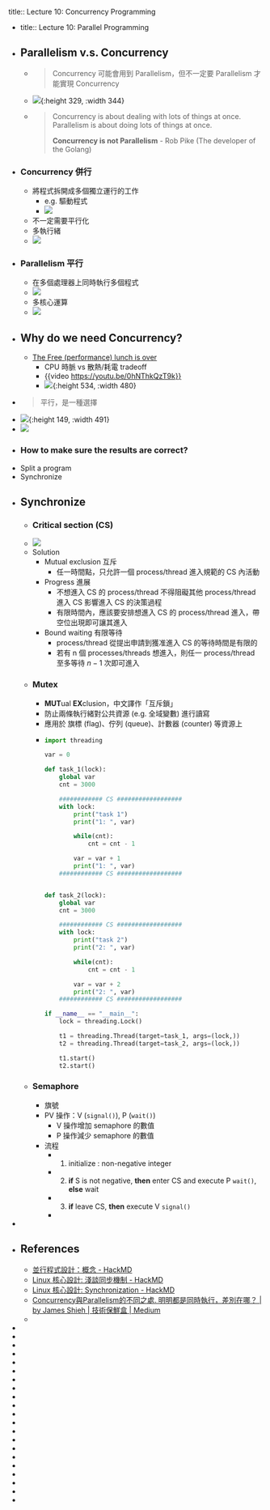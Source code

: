 title:: Lecture 10: Concurrency Programming

- title:: Lecture 10: Parallel Programming
- ## Parallelism v.s. Concurrency
	- > Concurrency 可能會用到 Parallelism，但不一定要 Parallelism 才能實現 Concurrency
	- ![](https://miro.medium.com/max/1250/0*D4B7hf_Up9bc9wzg.jpg){:height 329, :width 344}
	- > Concurrency is about dealing with lots of things at once.
	  Parallelism is about doing lots of things at once. 
	  >
	  > **Concurrency is not Parallelism** - Rob Pike (The developer of the Golang)
- ### Concurrency 併行
	- 將程式拆開成多個獨立運行的工作
		- e.g. 驅動程式
		- ![](https://i.imgur.com/b0hDafx.png)
	- 不一定需要平行化
	- 多執行緒
	- ![](https://hackpad-attachments.s3.amazonaws.com/embedded2016.hackpad.com_K6DJ0ZtiecH_p.537916_1460613316743_p1.png)
- ### Parallelism 平行
	- 在多個處理器上同時執行多個程式
	- ![](https://i.imgur.com/LVcFoz5.png)
	- 多核心運算
	- ![](https://hackpad-attachments.s3.amazonaws.com/embedded2016.hackpad.com_K6DJ0ZtiecH_p.537916_1460613329719_p2.png)
- ## Why do we need Concurrency?
	- [The Free (performance) lunch is over](http://www.gotw.ca/publications/concurrency-ddj.htm)
		- CPU 時脈 vs 散熱/耗電 tradeoff
		- {{video https://youtu.be/0hNThkQzT9k}}
		- ![](https://i.imgur.com/hr4gwXs.png){:height 534, :width 480}
- > 平行，是一種選擇
- ![](https://i.imgur.com/rweOyiD.png){:height 149, :width 491}
- ![](https://i.imgur.com/Oom3wM5.png)
- ### How to make sure the results are correct?
- Split a program
- Synchronize
- ## Synchronize
	- ### Critical section (CS)
	- ![](https://i.imgur.com/El3wtFd.png)
	- Solution
		- Mutual exclusion 互斥
			- 任一時間點，只允許一個 process/thread 進入規範的 CS 內活動
		- Progress 進展
			- 不想進入 CS 的 process/thread 不得阻礙其他 process/thread 進入 CS 影響進入 CS 的決策過程
			- 有限時間內，應該要安排想進入 CS 的 process/thread 進入，帶空位出現即可讓其進入
		- Bound waiting 有限等待
			- process/thread 從提出申請到獲准進入 CS 的等待時間是有限的
			- 若有 n 個 processes/threads 想進入，則任一 process/thread 至多等待 $n-1$ 次即可進入
	- ### Mutex
		- **MUT**ual **EX**clusion，中文譯作「互斥鎖」
		- 防止兩條執行緒對公共資源 (e.g. 全域變數) 進行讀寫
		- 應用於 旗標 (flag)、佇列 (queue)、計數器 (counter) 等資源上
		- ```Python
		  import threading
		  
		  var = 0
		  
		  def task_1(lock):
		      global var
		      cnt = 3000
		  
		      ############ CS ##################
		      with lock:
		          print("task 1")
		          print("1: ", var)
		  
		          while(cnt):
		              cnt = cnt - 1
		  
		          var = var + 1
		          print("1: ", var)
		      ############ CS ##################
		  
		  
		  def task_2(lock):
		      global var
		      cnt = 3000
		  
		      ############ CS ##################
		      with lock:
		          print("task 2")
		          print("2: ", var)
		  
		          while(cnt):
		              cnt = cnt - 1
		  
		          var = var + 2
		          print("2: ", var)
		      ############ CS ##################
		  
		  if __name__ == "__main__":
		      lock = threading.Lock()
		  
		      t1 = threading.Thread(target=task_1, args=(lock,))
		      t2 = threading.Thread(target=task_2, args=(lock,))
		  
		      t1.start()
		      t2.start()
		  ```
	- ### Semaphore
		- 旗號
		- PV 操作：V (`signal()`), P (`wait()`)
			- V 操作增加 semaphore 的數值
			- P 操作減少 semaphore 的數值
		- 流程
			- 1. initialize : non-negative integer
			- 2. **if** S is not negative, **then** enter CS and execute P `wait()`, **else** wait
			- 3. **if** leave CS, **then** execute V `signal()`
			-
-
- ## References
	- [並行程式設計：概念 - HackMD](https://hackmd.io/@sysprog/concurrency/https%3A%2F%2Fhackmd.io%2F%40sysprog%2FS1AMIFt0D)
	- [Linux 核心設計: 淺談同步機制 - HackMD](https://hackmd.io/@sysprog/linux-sync?type=view)
	- [Linux 核心設計: Synchronization - HackMD](https://hackmd.io/@RinHizakura/rJhEpdyNw)
	- [Concurrency與Parallelism的不同之處. 明明都是同時執行，差別在哪？ | by James Shieh | 技術保鮮盒 | Medium](https://medium.com/mr-efacani-teatime/concurrency%E8%88%87parallelism%E7%9A%84%E4%B8%8D%E5%90%8C%E4%B9%8B%E8%99%95-1b212a020e30)
	-
-
-
-
-
-
-
-
-
-
-
-
-
-
-
-
-
-
-
-
-
-